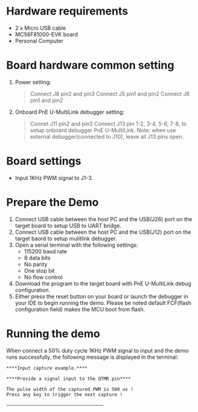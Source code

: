 Hardware requirements
=====================
- 2 x Micro USB cable
- MC56F81000-EVK board
- Personal Computer

Board hardware common setting
=============================
1. Power setting:
   > Connect J8 pin2 and pin3
   > Connect J5 pin1 and pin2
   > Connect J6 pin1 and pin2
2. Onboard PnE U-MultiLink debugger setting:
   > Connet J11 pin2 and pin3
   > Connect J13 pin 1-2, 3-4, 5-6, 7-8, to setup onboard debugger PnE U-MultiLink.
     Note: when use external debugger(connected to J10), leave all J13 pins open.

Board settings
==============
- Input 1KHz PWM signal to J1-3.

Prepare the Demo
================
1.  Connect USB cable between the host PC and the USB(J26) port on the target board to setup USB to UART bridge.
2.  Connect USB cable between the host PC and the USB(J12) port on the target baord to setup mulitlink debugger.
3.  Open a serial terminal with the following settings:
    - 115200 baud rate
    - 8 data bits
    - No parity
    - One stop bit
    - No flow control
4.  Download the program to the target board with PnE U-MultiLink debug configuration.
5.  Either press the reset button on your board or launch the debugger in your IDE to begin running the demo.
    Please be noted default FCF(flash configuration field) makes the MCU boot from flash.

Running the demo
================
When connect a 50% duty cycle 1KHz PWM signal to input and the demo runs successfully, the following message is displayed in the terminal:
~~~~~~~~~~~~~~~~~~~~~~~~~~~~~~~~~~~~~
****Input capture example.****

****Provide a signal input to the QTMR pin****

The pulse width of the captured PWM is 500 us !
Press any key to trigger the next capture !

~~~~~~~~~~~~~~~~~~~~~~~~~~~~~~~~~~~~

